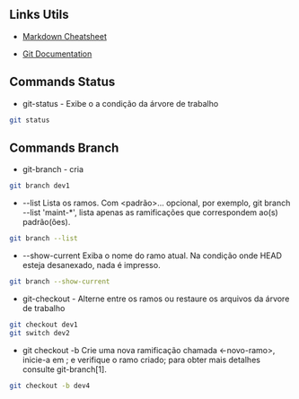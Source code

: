 ## Links Utils
- [Markdown Cheatsheet](https://github.com/lifeparticle/Markdown-Cheatsheet)

- [Git Documentation](https://git-scm.com/docs/git/pt_BR)

## Commands Status

- git-status - Exibe o a condição da árvore de trabalho
```bash
git status
```
## Commands Branch
- git-branch - cria
```bash
git branch dev1
```
- --list
Lista os ramos. Com <padrão>... opcional, por exemplo, git branch --list 'maint-*', lista apenas as ramificações que correspondem ao(s) padrão(ões).
```bash
git branch --list
```
- --show-current
Exiba o nome do ramo atual. Na condição onde HEAD esteja desanexado, nada é impresso.
```bash
git branch --show-current
```
- git-checkout - Alterne entre os ramos ou restaure os arquivos da árvore de trabalho
```bash
git checkout dev1
git switch dev2
```
- git checkout -b <novo-ramo>
Crie uma nova ramificação chamada <-novo-ramo>, inicie-a em <ponto-de-partida>; e verifique o ramo criado; para obter mais detalhes consulte git-branch[1].
```bash
git checkout -b dev4
```
